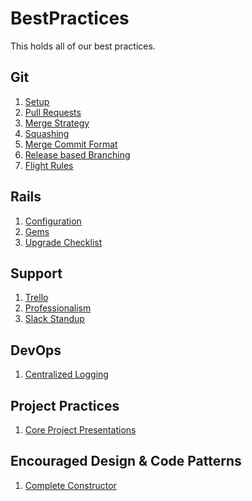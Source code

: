 BestPractices
=============

This holds all of our best practices.

## Git

1. [Setup](git/setup.md)
2. [Pull Requests](git/pull-requests.md)
3. [Merge Strategy](git/merge-strategy.md)
4. [Squashing](git/squashing.md)
5. [Merge Commit Format](git/merge-commit-format.md)
6. [Release based Branching](git/release-branching.md)
7. [Flight Rules](https://github.com/k88hudson/git-flight-rules)

## Rails

1. [Configuration](rails/configuration.md)
2. [Gems](rails/gems.md)
3. [Upgrade Checklist](rails/upgrade-checklist.md)

## Support

1. [Trello](support/using_trello_for_support.md)
1. [Professionalism](support/professionalism.md)
1. [Slack Standup](support/slack_standup.md)

## DevOps

1. [Centralized Logging](devops/centralized_logging.md)

## Project Practices

1. [Core Project Presentations](projects/core_presentation.md)

## Encouraged Design & Code Patterns

1. [Complete Constructor](patterns/complete_constructor.md)
